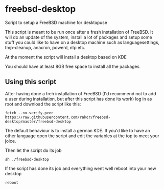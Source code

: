 # freebsd-desktop
Script to setup a FreeBSD machine for desktopuse


This script is meant to be run once after a fresh installation of
FreeBSD. It will do an update of the system, install a lot of packages
and setup some stuff you could like to have on a desktop machine such as
languagesettings, tmp-cleanup, anacron, powerd, ntp etc.

At the moment the script will install a desktop based on KDE

You should have at least 8GB free space to install all the packages.

## Using this script
After having done a freh installation of FreeBSD (I'd recommend not to add a user during installation, but after this script has done its work) log in as root and download the script like this:
<pre><code>fetch --no-verify-peer https://raw.githubusercontent.com/rakor/freebsd-desktop/master/freebsd-desktop</code></pre>

The default behaviour is to install a german KDE. If you'd like to have an other language open the script and edit the variables at the top to meet your joice.

Then let the script do its job
<pre><code>sh ./freebsd-desktop</code></pre>

If the script has done its job and everything went well reboot into your new desktop
<pre><code>reboot</code></pre>
